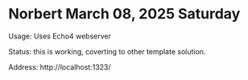# Norbert  March 08, 2025 Saturday

Usage:  Uses Echo4 webserver

Status:  this is working, coverting to other template solution.

Address: http://localhost:1323/

